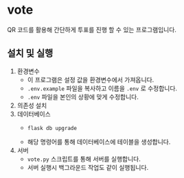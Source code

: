 # vote

QR 코드를 활용해 간단하게 투표를 진행 할 수 있는 프로그램입니다.

## 설치 및 실행
1. 환경변수
    - 이 프로그램은 설정 값을 환경변수에서 가져옵니다.
    - `.env.example` 파일을 복사하고 이름을 `.env` 로 수정합니다.
    - `.env` 파일을 본인의 상황에 맞게 수정합니다.
2. 의존성 설치
3. 데이터베이스
    - ```
      flask db upgrade
      ```
    - 해당 명령어를 통해 데이터베이스에 테이블을 생성합니다.
4. 서버
    - `vote.py` 스크립트를 통해 서버를 실행합니다.
    - 서버 실행시 백그라운드 작업도 같이 실행됩니다.
